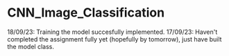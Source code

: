 # CNN_Image_Classification
18/09/23: Training the model succesfully implemented. 
17/09/23: Haven't completed the assignment fully yet (hopefully by tomorrow), just have built the model class. 
